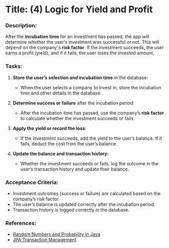 # Title: (4) Logic for Yield and Profit

### Description:
After the **incubation time** for an investment has passed, the app will determine whether the user’s investment was successful or not. This will depend on the company's **risk factor**. If the investment succeeds, the user earns a profit (yield), and if it fails, the user loses the invested amount.

### Tasks:
1. **Store the user’s selection and incubation time** in the database:
   - When the user selects a company to invest in, store the incubation time and other details in the database.

2. **Determine success or failure** after the incubation period:
   - After the incubation time has passed, use the company’s **risk factor** to calculate whether the investment succeeds or fails.

3. **Apply the yield or record the loss**:
   - If the investment succeeds, add the yield to the user’s balance. If it fails, deduct the cost from the user’s balance.

4. **Update the balance and transaction history**:
   - Whether the investment succeeds or fails, log the outcome in the user’s transaction history and update their balance.

### Acceptance Criteria:
- Investment outcomes (success or failure) are calculated based on the company’s risk factor.
- The user’s balance is updated correctly after the incubation period.
- Transaction history is logged correctly in the database.

### References:
- [Random Numbers and Probability in Java](https://www.baeldung.com/java-generating-random-numbers)
- [JPA Transaction Management](https://www.baeldung.com/spring-data-jpa-transaction)
